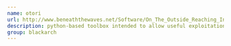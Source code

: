 ```yaml
---
name: otori
url: http://www.beneaththewaves.net/Software/On_The_Outside_Reaching_In.html
description: python-based toolbox intended to allow useful exploitation of XML external entity ("XXE") vulnerabilities. URL : http://www.beneaththewaves.net/Software/On_The_Outside_Reaching_In.html Groups : blackarch blackarch-exploitation blackarch-webapp
group: blackarch
---
```

